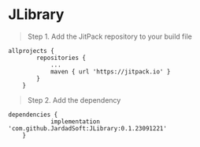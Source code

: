 # JLibrary

> Step 1. Add the JitPack repository to your build file
```gradel
allprojects {
		repositories {
			...
			maven { url 'https://jitpack.io' }
		}
	}
```

> Step 2. Add the dependency
```gradel
dependencies {
	        implementation 'com.github.JardadSoft:JLibrary:0.1.23091221'
	}
```

